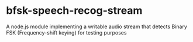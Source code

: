 # bfsk-speech-recog-stream
A node.js module implementing a writable audio stream that detects Binary FSK (Frequency-shift keying) for testing purposes
